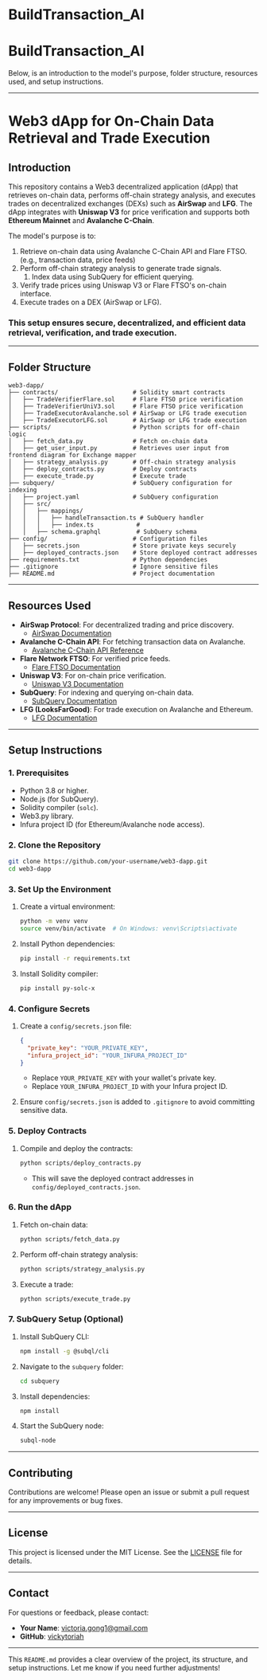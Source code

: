 # BuildTransaction_AI
# BuildTransaction_AI
Below, is an introduction to the model's purpose, folder structure, resources used, and setup instructions.

---

# Web3 dApp for On-Chain Data Retrieval and Trade Execution

## **Introduction**
This repository contains a Web3 decentralized application (dApp) that retrieves on-chain data, performs off-chain strategy analysis, and executes trades on decentralized exchanges (DEXs) such as **AirSwap** and **LFG**. The dApp integrates with **Uniswap V3** for price verification and supports both **Ethereum Mainnet** and **Avalanche C-Chain**.

The model's purpose is to:
1. Retrieve on-chain data using Avalanche C-Chain API and Flare FTSO. (e.g., transaction data, price feeds)
2. Perform off-chain strategy analysis to generate trade signals.
   1. Index data using SubQuery for efficient querying.
3. Verify trade prices using Uniswap V3 or Flare FTSO's on-chain interface.
4. Execute trades on a DEX (AirSwap or LFG).

### This setup ensures secure, decentralized, and efficient data retrieval, verification, and trade execution.

---

## **Folder Structure**
```
web3-dapp/
├── contracts/                     # Solidity smart contracts
│   ├── TradeVerifierFlare.sol     # Flare FTSO price verification
│   ├── TradeVerifierUniV3.sol     # Flare FTSO price verification
│   ├── TradeExecutorAvalanche.sol # AirSwap or LFG trade execution
│   ├── TradeExecutorLFG.sol       # AirSwap or LFG trade execution
├── scripts/                       # Python scripts for off-chain logic
│   ├── fetch_data.py              # Fetch on-chain data
│   ├── get_user_input.py          # Retrieves user input from frontend diagram for Exchange mapper
│   ├── strategy_analysis.py       # Off-chain strategy analysis
│   ├── deploy_contracts.py        # Deploy contracts
│   ├── execute_trade.py           # Execute trade
├── subquery/                      # SubQuery configuration for indexing
│   ├── project.yaml               # SubQuery configuration
│   ├── src/
│   │   ├── mappings/
│   │   │   ├── handleTransaction.ts # SubQuery handler
│   │   │   ├── index.ts            # 
│   │   ├── schema.graphql          # SubQuery schema
├── config/                        # Configuration files
│   ├── secrets.json               # Store private keys securely
│   ├── deployed_contracts.json    # Store deployed contract addresses
├── requirements.txt               # Python dependencies
├── .gitignore                     # Ignore sensitive files
├── README.md                      # Project documentation
```

---

## **Resources Used**
- **AirSwap Protocol**: For decentralized trading and price discovery.
    - [AirSwap Documentation](https://about.airswap.xyz/technology/protocols)
- **Avalanche C-Chain API**: For fetching transaction data on Avalanche.
    - [Avalanche C-Chain API Reference](https://build.avax.network/docs/api-reference/c-chain/txn-format)
- **Flare Network FTSO**: For verified price feeds.
    - [Flare FTSO Documentation](https://dev.flare.network/ftso/solidity-reference/FtsoV2Interface)
- **Uniswap V3**: For on-chain price verification.
    - [Uniswap V3 Documentation](https://docs.uniswap.org/protocol/reference/core/interfaces/pool/IUniswapV3PoolState)
- **SubQuery**: For indexing and querying on-chain data.
    - [SubQuery Documentation](https://academy.subquery.network/indexer/build/introduction.html#evm-and-cosmos-project-scaffolding)
- **LFG (LooksFarGood)**: For trade execution on Avalanche and Ethereum.
    - [LFG Documentation](https://docs.lfj.gg/)

---

## **Setup Instructions**

### **1. Prerequisites**
- Python 3.8 or higher.
- Node.js (for SubQuery).
- Solidity compiler (`solc`).
- Web3.py library.
- Infura project ID (for Ethereum/Avalanche node access).

### **2. Clone the Repository**
```bash
git clone https://github.com/your-username/web3-dapp.git
cd web3-dapp
```

### **3. Set Up the Environment**
1. Create a virtual environment:
   ```bash
   python -m venv venv
   source venv/bin/activate  # On Windows: venv\Scripts\activate
   ```
2. Install Python dependencies:
   ```bash
   pip install -r requirements.txt
   ```
3. Install Solidity compiler:
   ```bash
   pip install py-solc-x
   ```

### **4. Configure Secrets**
1. Create a `config/secrets.json` file:
   ```json
   {
     "private_key": "YOUR_PRIVATE_KEY",
     "infura_project_id": "YOUR_INFURA_PROJECT_ID"
   }
   ```
    - Replace `YOUR_PRIVATE_KEY` with your wallet's private key.
    - Replace `YOUR_INFURA_PROJECT_ID` with your Infura project ID.

2. Ensure `config/secrets.json` is added to `.gitignore` to avoid committing sensitive data.

### **5. Deploy Contracts**
1. Compile and deploy the contracts:
   ```bash
   python scripts/deploy_contracts.py
   ```
    - This will save the deployed contract addresses in `config/deployed_contracts.json`.

### **6. Run the dApp**
1. Fetch on-chain data:
   ```bash
   python scripts/fetch_data.py
   ```
2. Perform off-chain strategy analysis:
   ```bash
   python scripts/strategy_analysis.py
   ```
3. Execute a trade:
   ```bash
   python scripts/execute_trade.py
   ```

### **7. SubQuery Setup (Optional)**
1. Install SubQuery CLI:
   ```bash
   npm install -g @subql/cli
   ```
2. Navigate to the `subquery` folder:
   ```bash
   cd subquery
   ```
3. Install dependencies:
   ```bash
   npm install
   ```
4. Start the SubQuery node:
   ```bash
   subql-node
   ```

---

## **Contributing**
Contributions are welcome! Please open an issue or submit a pull request for any improvements or bug fixes.

---

## **License**
This project is licensed under the MIT License. See the [LICENSE](AI_BuildTrade/web3-dapp/LICENSE) file for details.

---

## **Contact**
For questions or feedback, please contact:
- **Your Name**: [victoria.gong1@gmail.com](mailto:victoria.gong1@gmail.com)
- **GitHub**: [vickytoriah](https://github.com/vickytoriah)

---

This `README.md` provides a clear overview of the project, its structure, and setup instructions. Let me know if you need further adjustments!